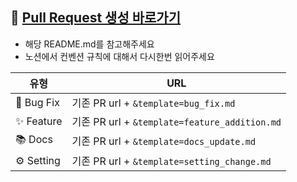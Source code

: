 ## 📌 [Pull Request 생성 바로가기](https://github.com/tower-of-fisa/paydeuk_web)
- 해당 README.md를 참고해주세요
- 노션에서 컨벤션 규칙에 대해서 다시한번 읽어주세요

| 유형 | URL |
|------|-----|
| 🐞 Bug Fix | 기존 PR url + `&template=bug_fix.md` |
| ✨ Feature | 기존 PR url + `&template=feature_addition.md` |
| 📚 Docs | 기존 PR url + `&template=docs_update.md` |
| ⚙️ Setting | 기존 PR url + `&template=setting_change.md` |
